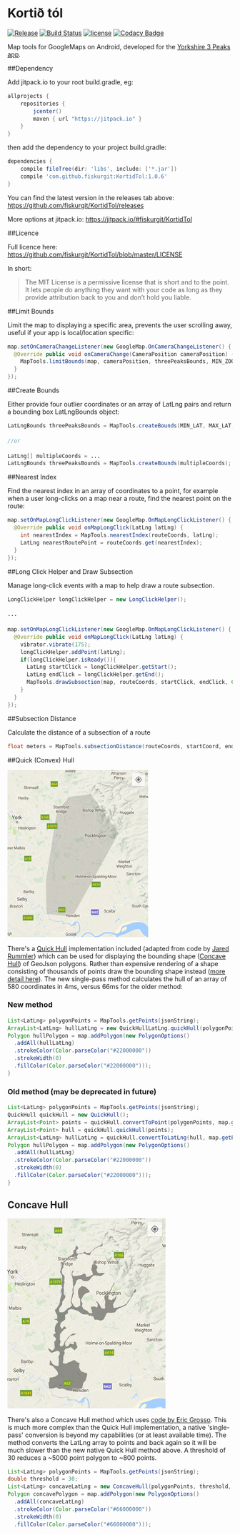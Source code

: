 # Kortið tól
[![Release](https://jitpack.io/v/fiskurgit/KortidTol.svg)](https://jitpack.io/#fiskurgit/KortidTol) [![Build Status](https://travis-ci.org/fiskurgit/KortidTol.svg?branch=master)](https://travis-ci.org/fiskurgit/KortidTol) [![license](https://img.shields.io/github/license/mashape/apistatus.svg?maxAge=2592000)](https://github.com/fiskurgit/KortidTol/blob/master/LICENSE) [![Codacy Badge](https://api.codacy.com/project/badge/Grade/a9f791f2fba04ae5905064680f5804a0)](https://www.codacy.com/app/fiskur/KortidTol?utm_source=github.com&amp;utm_medium=referral&amp;utm_content=fiskurgit/KortidTol&amp;utm_campaign=Badge_Grade)

Map tools for GoogleMaps on Android, developed for the [Yorkshire 3 Peaks app](https://play.google.com/store/apps/details?id=eu.fiskur.yorkshirethreepeaks).

##Dependency

Add jitpack.io to your root build.gradle, eg:

```groovy
allprojects {
    repositories {
        jcenter()
        maven { url "https://jitpack.io" }
    }
}
```

then add the dependency to your project build.gradle:

```groovy
dependencies {
    compile fileTree(dir: 'libs', include: ['*.jar'])
    compile 'com.github.fiskurgit:KortidTol:1.0.6'
}
```
You can find the latest version in the releases tab above: https://github.com/fiskurgit/KortidTol/releases

More options at jitpack.io: https://jitpack.io/#fiskurgit/KortidTol

##Licence

Full licence here: https://github.com/fiskurgit/KortidTol/blob/master/LICENSE

In short:

> The MIT License is a permissive license that is short and to the point. It lets people do anything they want with your code as long as they provide attribution back to you and don’t hold you liable.

##Limit Bounds

Limit the map to displaying a specific area, prevents the user scrolling away, useful if your app is local/location specific:

```java
map.setOnCameraChangeListener(new GoogleMap.OnCameraChangeListener() {
  @Override public void onCameraChange(CameraPosition cameraPosition) {
    MapTools.limitBounds(map, cameraPosition, threePeaksBounds, MIN_ZOOM);
  }
});
```

##Create Bounds

Either provide four outlier coordinates or an array of LatLng pairs and return a bounding box LatLngBounds object:

```java
LatLngBounds threePeaksBounds = MapTools.createBounds(MIN_LAT, MAX_LAT, MIN_LON, MAX_LON);

//or

LatLng[] multipleCoords = ...
LatLngBounds threePeaksBounds = MapTools.createBounds(multipleCoords);
```

##Nearest Index

Find the nearest index in an array of coordinates to a point, for example when a user long-clicks on a map near a route, find the nearest point on the route:

```java
map.setOnMapLongClickListener(new GoogleMap.OnMapLongClickListener() {
  @Override public void onMapLongClick(LatLng latLng) {
    int nearestIndex = MapTools.nearestIndex(routeCoords, latLng);
    LatLng nearestRoutePoint = routeCoords.get(nearestIndex);
  }
});
```

##Long Click Helper and Draw Subsection

Manage long-click events with a map to help draw a route subsection.

```java
LongClickHelper longClickHelper = new LongClickHelper();

...

map.setOnMapLongClickListener(new GoogleMap.OnMapLongClickListener() {
  @Override public void onMapLongClick(LatLng latLng) {
    vibrator.vibrate(175);
    longClickHelper.addPoint(latLng);
    if(longClickHelper.isReady()){
      LatLng startClick = longClickHelper.getStart();
      LatLng endClick = longClickHelper.getEnd();
      MapTools.drawSubsection(map, routeCoords, startClick, endClick, Color.parseColor("#ff00cc"));
    }
  }
});
```

##Subsection Distance

Calculate the distance of a subsection of a route

```java
float meters = MapTools.subsectionDistance(routeCoords, startCoord, endCoord);
```

##Quick (Convex) Hull

<img src='images/convex_hull.png'>

There's a [Quick Hull](https://en.wikipedia.org/wiki/Quickhull) implementation included (adapted from code by [Jared Rummler](http://jaredrummler.com/2014/11/13/android-bitmaps-convex-hull/)) which can be used for displaying the bounding shape ([Concave Hull](https://en.wikipedia.org/wiki/Convex_hull)) of GeoJson polygons. Rather than expensive rendering of a shape consisting of thousands of points draw the bounding shape instead ([more detail here](http://fiskur.eu/markdown/2015-11-13-getting-a-convex-hull-from-geojson.md)). The new single-pass method calculates the hull of an array of 580 coordinates in 4ms, versus 66ms for the older method:

### New method
```java
List<LatLng> polygonPoints = MapTools.getPoints(jsonString);
ArrayList<LatLng> hullLatLng = new QuickHullLatLng.quickHull(polygonPoints);
Polygon hullPolygon = map.addPolygon(new PolygonOptions()
  .addAll(hullLatLng)
  .strokeColor(Color.parseColor("#22000000"))
  .strokeWidth(0)
  .fillColor(Color.parseColor("#22000000")));
}
```

### Old method (may be deprecated in future)
```java
List<LatLng> polygonPoints = MapTools.getPoints(jsonString);
QuickHull quickHull = new QuickHull();
ArrayList<Point> points = quickHull.convertToPoint(polygonPoints, map.getProjection());
ArrayList<Point> hull = quickHull.quickHull(points);
ArrayList<LatLng> hullLatLng = quickHull.convertToLatLng(hull, map.getProjection());
Polygon hullPolygon = map.addPolygon(new PolygonOptions()
  .addAll(hullLatLng)
  .strokeColor(Color.parseColor("#22000000"))
  .strokeWidth(0)
  .fillColor(Color.parseColor("#22000000")));
}
```

## Concave Hull

<img src='images/concave_hulll.png'>

There's also a Concave Hull method which uses [code by Eric Grosso](http://www.rotefabrik.free.fr/concave_hull/). This is much more complex than the Quick Hull implementation, a native 'single-pass' conversion is beyond my capabilities (or at least available time). The method converts the LatLng array to points and back again so it will be much slower than the new native Quick Hull method above. A threshold of 30 reduces a ~5000 point polygon to ~800 points.
```java
List<LatLng> polygonPoints = MapTools.getPoints(jsonString);
double threshold = 30;
List<LatLng> concaveLatLng = new ConcaveHull(polygonPoints, threshold, map.getProjection()).getHull();
Polygon concavePolygon = map.addPolygon(new PolygonOptions()
  .addAll(concaveLatLng)
  .strokeColor(Color.parseColor("#66000000"))
  .strokeWidth(0)
  .fillColor(Color.parseColor("#66000000")));
```
